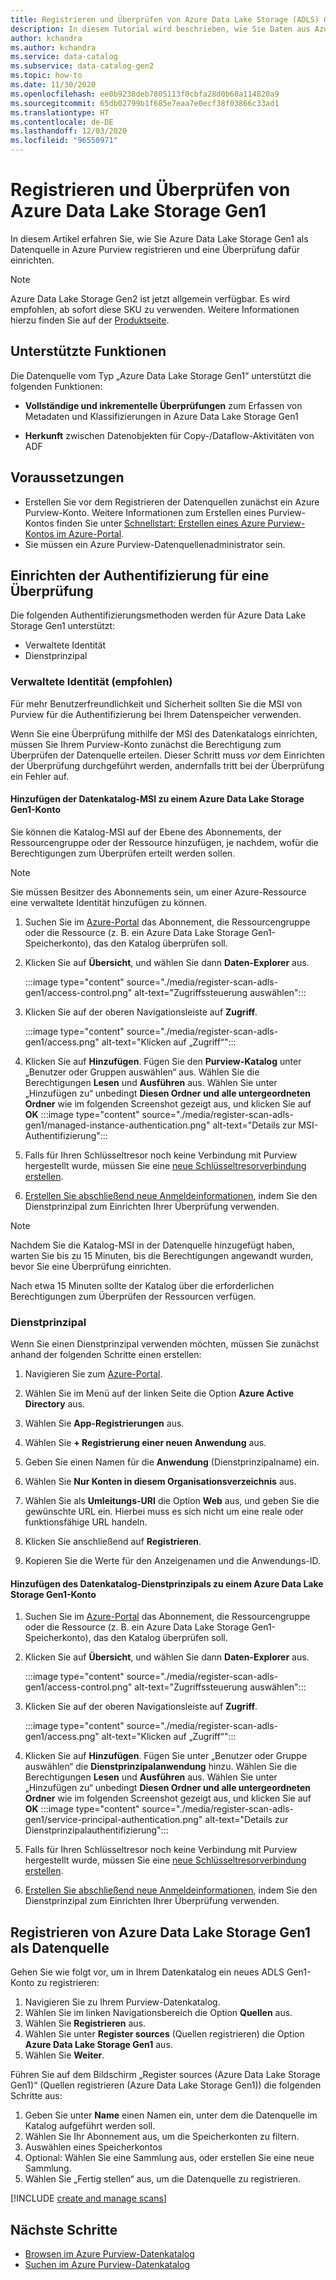```yaml
---
title: Registrieren und Überprüfen von Azure Data Lake Storage (ADLS) Gen1
description: In diesem Tutorial wird beschrieben, wie Sie Daten aus Azure Data Lake Storage Gen1 in Azure Purview überprüfen.
author: kchandra
ms.author: kchandra
ms.service: data-catalog
ms.subservice: data-catalog-gen2
ms.topic: how-to
ms.date: 11/30/2020
ms.openlocfilehash: ee0b9238deb7805113f0cbfa28d0b60a114820a9
ms.sourcegitcommit: 65db02799b1f685e7eaa7e0ecf38f03866c33ad1
ms.translationtype: HT
ms.contentlocale: de-DE
ms.lasthandoff: 12/03/2020
ms.locfileid: "96550971"
---
```

# <a name="register-and-scan-azure-data-lake-storage-gen1"></a>Registrieren und Überprüfen von Azure Data Lake Storage Gen1

In diesem Artikel erfahren Sie, wie Sie Azure Data Lake Storage Gen1 als Datenquelle in Azure Purview registrieren und eine Überprüfung dafür einrichten.

> [!Note]
> Azure Data Lake Storage Gen2 ist jetzt allgemein verfügbar. Es wird empfohlen, ab sofort diese SKU zu verwenden. Weitere Informationen hierzu finden Sie auf der [Produktseite](https://azure.microsoft.com/services/storage/data-lake-storage/).

## <a name="supported-capabilities"></a>Unterstützte Funktionen

Die Datenquelle vom Typ „Azure Data Lake Storage Gen1“ unterstützt die folgenden Funktionen:

- **Vollständige und inkrementelle Überprüfungen** zum Erfassen von Metadaten und Klassifizierungen in Azure Data Lake Storage Gen1

- **Herkunft** zwischen Datenobjekten für Copy-/Dataflow-Aktivitäten von ADF

## <a name="prerequisites"></a>Voraussetzungen

- Erstellen Sie vor dem Registrieren der Datenquellen zunächst ein Azure Purview-Konto. Weitere Informationen zum Erstellen eines Purview-Kontos finden Sie unter [Schnellstart: Erstellen eines Azure Purview-Kontos im Azure-Portal](create-catalog-portal.md).
- Sie müssen ein Azure Purview-Datenquellenadministrator sein.

## <a name="setting-up-authentication-for-a-scan"></a>Einrichten der Authentifizierung für eine Überprüfung

Die folgenden Authentifizierungsmethoden werden für Azure Data Lake Storage Gen1 unterstützt:

- Verwaltete Identität
- Dienstprinzipal

### <a name="managed-identity-recommended"></a>Verwaltete Identität (empfohlen)

Für mehr Benutzerfreundlichkeit und Sicherheit sollten Sie die MSI von Purview für die Authentifizierung bei Ihrem Datenspeicher verwenden.

Wenn Sie eine Überprüfung mithilfe der MSI des Datenkatalogs einrichten, müssen Sie Ihrem Purview-Konto zunächst die Berechtigung zum Überprüfen der Datenquelle erteilen. Dieser Schritt muss *vor* dem Einrichten der Überprüfung durchgeführt werden, andernfalls tritt bei der Überprüfung ein Fehler auf.

#### <a name="adding-the-data-catalog-msi-to-an-azure-data-lake-storage-gen1-account"></a>Hinzufügen der Datenkatalog-MSI zu einem Azure Data Lake Storage Gen1-Konto

Sie können die Katalog-MSI auf der Ebene des Abonnements, der Ressourcengruppe oder der Ressource hinzufügen, je nachdem, wofür die Berechtigungen zum Überprüfen erteilt werden sollen.

> [!Note]
> Sie müssen Besitzer des Abonnements sein, um einer Azure-Ressource eine verwaltete Identität hinzufügen zu können.

1. Suchen Sie im [Azure-Portal](https://portal.azure.com) das Abonnement, die Ressourcengruppe oder die Ressource (z. B. ein Azure Data Lake Storage Gen1-Speicherkonto), das den Katalog überprüfen soll.

2. Klicken Sie auf **Übersicht**, und wählen Sie dann **Daten-Explorer** aus.

   :::image type="content" source="./media/register-scan-adls-gen1/access-control.png" alt-text="Zugriffssteuerung auswählen":::

3. Klicken Sie auf der oberen Navigationsleiste auf **Zugriff**.

   :::image type="content" source="./media/register-scan-adls-gen1/access.png" alt-text="Klicken auf „Zugriff“":::

4. Klicken Sie auf **Hinzufügen**. Fügen Sie den **Purview-Katalog** unter „Benutzer oder Gruppen auswählen“ aus. Wählen Sie die Berechtigungen **Lesen** und **Ausführen** aus. Wählen Sie unter „Hinzufügen zu“ unbedingt **Diesen Ordner und alle untergeordneten Ordner** wie im folgenden Screenshot gezeigt aus, und klicken Sie auf **OK**
    :::image type="content" source="./media/register-scan-adls-gen1/managed-instance-authentication.png" alt-text="Details zur MSI-Authentifizierung":::

5. Falls für Ihren Schlüsseltresor noch keine Verbindung mit Purview hergestellt wurde, müssen Sie eine [neue Schlüsseltresorverbindung erstellen](manage-credentials.md#create-azure-key-vaults-connections-in-your-azure-purview-account).

6. [Erstellen Sie abschließend neue Anmeldeinformationen](manage-credentials.md#create-a-new-credential), indem Sie den Dienstprinzipal zum Einrichten Ihrer Überprüfung verwenden.
> [!Note]
> Nachdem Sie die Katalog-MSI in der Datenquelle hinzugefügt haben, warten Sie bis zu 15 Minuten, bis die Berechtigungen angewandt wurden, bevor Sie eine Überprüfung einrichten.

Nach etwa 15 Minuten sollte der Katalog über die erforderlichen Berechtigungen zum Überprüfen der Ressourcen verfügen.

### <a name="service-principal"></a>Dienstprinzipal

Wenn Sie einen Dienstprinzipal verwenden möchten, müssen Sie zunächst anhand der folgenden Schritte einen erstellen:

1. Navigieren Sie zum [Azure-Portal](https://portal.azure.com).

2. Wählen Sie im Menü auf der linken Seite die Option **Azure Active Directory** aus.

3. Wählen Sie **App-Registrierungen** aus.

4. Wählen Sie **+ Registrierung einer neuen Anwendung** aus.

5. Geben Sie einen Namen für die **Anwendung** (Dienstprinzipalname) ein.

6. Wählen Sie **Nur Konten in diesem Organisationsverzeichnis** aus.

7. Wählen Sie als **Umleitungs-URI** die Option **Web** aus, und geben Sie die gewünschte URL ein. Hierbei muss es sich nicht um eine reale oder funktionsfähige URL handeln.

8. Klicken Sie anschließend auf **Registrieren**.

9. Kopieren Sie die Werte für den Anzeigenamen und die Anwendungs-ID.

#### <a name="adding-the-data-catalog-service-principal-to-an-azure-data-lake-storage-gen1-account"></a>Hinzufügen des Datenkatalog-Dienstprinzipals zu einem Azure Data Lake Storage Gen1-Konto
1. Suchen Sie im [Azure-Portal](https://portal.azure.com) das Abonnement, die Ressourcengruppe oder die Ressource (z. B. ein Azure Data Lake Storage Gen1-Speicherkonto), das den Katalog überprüfen soll.

2. Klicken Sie auf **Übersicht**, und wählen Sie dann **Daten-Explorer** aus.

   :::image type="content" source="./media/register-scan-adls-gen1/access-control.png" alt-text="Zugriffssteuerung auswählen":::

3. Klicken Sie auf der oberen Navigationsleiste auf **Zugriff**.

   :::image type="content" source="./media/register-scan-adls-gen1/access.png" alt-text="Klicken auf „Zugriff“":::

4. Klicken Sie auf **Hinzufügen**. Fügen Sie unter „Benutzer oder Gruppe auswählen“ die **Dienstprinzipalanwendung** hinzu. Wählen Sie die Berechtigungen **Lesen** und **Ausführen** aus. Wählen Sie unter „Hinzufügen zu“ unbedingt **Diesen Ordner und alle untergeordneten Ordner** wie im folgenden Screenshot gezeigt aus, und klicken Sie auf **OK**
   :::image type="content" source="./media/register-scan-adls-gen1/service-principal-authentication.png" alt-text="Details zur Dienstprinzipalauthentifizierung":::

5. Falls für Ihren Schlüsseltresor noch keine Verbindung mit Purview hergestellt wurde, müssen Sie eine [neue Schlüsseltresorverbindung erstellen](manage-credentials.md#create-azure-key-vaults-connections-in-your-azure-purview-account).

6. [Erstellen Sie abschließend neue Anmeldeinformationen](manage-credentials.md#create-a-new-credential), indem Sie den Dienstprinzipal zum Einrichten Ihrer Überprüfung verwenden.

## <a name="register-azure-data-lake-storage-gen1-data-source"></a>Registrieren von Azure Data Lake Storage Gen1 als Datenquelle

Gehen Sie wie folgt vor, um in Ihrem Datenkatalog ein neues ADLS Gen1-Konto zu registrieren:

1. Navigieren Sie zu Ihrem Purview-Datenkatalog.
2. Wählen Sie im linken Navigationsbereich die Option **Quellen** aus.
3. Wählen Sie **Registrieren** aus.
4. Wählen Sie unter **Register sources** (Quellen registrieren) die Option **Azure Data Lake Storage Gen1** aus. 
5. Wählen Sie **Weiter**.

Führen Sie auf dem Bildschirm „Register sources (Azure Data Lake Storage Gen1)“ (Quellen registrieren (Azure Data Lake Storage Gen1)) die folgenden Schritte aus:

1. Geben Sie unter **Name** einen Namen ein, unter dem die Datenquelle im Katalog aufgeführt werden soll.
2. Wählen Sie Ihr Abonnement aus, um die Speicherkonten zu filtern.
3. Auswählen eines Speicherkontos
4. Optional: Wählen Sie eine Sammlung aus, oder erstellen Sie eine neue Sammlung.
5. Wählen Sie „Fertig stellen“ aus, um die Datenquelle zu registrieren.

[!INCLUDE [create and manage scans](includes/manage-scans.md)]

## <a name="next-steps"></a>Nächste Schritte

- [Browsen im Azure Purview-Datenkatalog](how-to-browse-catalog.md)
- [Suchen im Azure Purview-Datenkatalog](how-to-search-catalog.md)
